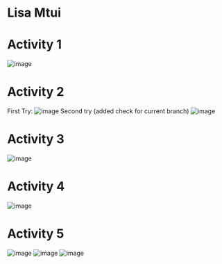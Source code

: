 # Lisa Mtui
# Activity 1
![image](https://github.com/lmtui/ECE444-F2023-Assignment1/assets/99363546/cd22dff3-a8f2-4bdf-a61b-4cc43b3dc4e3)
# Activity 2
First Try:
![image](https://github.com/lmtui/ECE444-F2023-Assignment1/assets/99363546/4f1b12a8-ab64-4151-832a-8575ce393729)
Second try (added check for current branch)
![image](https://github.com/lmtui/ECE444-F2023-Assignment1/assets/99363546/e57c5b48-89ee-4474-8797-4500d2073f63)


# Activity 3
![image](https://github.com/lmtui/ECE444-F2023-Assignment1/assets/99363546/7b67b152-c1cb-4c7f-a4cb-08b84ccfe7af)
# Activity 4
![image](https://github.com/lmtui/ECE444-F2023-Assignment1/assets/99363546/295de307-c3f5-43e0-bffa-348ac23fdb43)
# Activity 5
![image](https://github.com/lmtui/ECE444-F2023-Assignment1/assets/99363546/fda7af52-b3d8-4c55-a098-b4b064bd9d5d)
![image](https://github.com/lmtui/ECE444-F2023-Assignment1/assets/99363546/0828970c-bea6-4542-b65e-674c2033732c)
![image](https://github.com/lmtui/ECE444-F2023-Assignment1/assets/99363546/4ce82099-3f77-4da6-80e8-47be73e39c29) 




